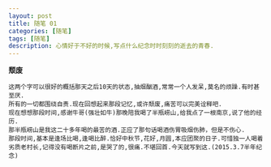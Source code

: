 ```yaml
---
layout: post
title: 随笔 01
categories: [随笔]
tags: [随笔]
description: 心情好于不好的时候,写点什么纪念时时刻刻的逝去的青春.
---
```


**颓废**

    这两个字可以很好的概括那天之后10天的状态,抽烟酗酒,常常一个人发呆,莫名的烦躁.有时甚至厌.  
    所有的一切都围绕自责.现在回想起来那段记忆,或许颓废,痛苦可以完美诠释吧.
    现在想想那段时间,感谢牛哥(强壮如牛)那晚陪我喝了半瓶崂山,给我点了一根南京,说了他的经历.
    那半瓶崂山是我这二十多年喝的最苦的酒.正应了那句话喝酒伤胃吸烟伤肺，但是不伤心.
    那段时间,基本是逢场比喝,逢喝比醉.恰好中秋节,花好,月圆,本应团聚的日子.可惜独一人喝着劣质老村长,记得没有喝断片之前,是哭了的,很痛.不堪回首.今天就写到这.(2015.3.7半年纪念)
